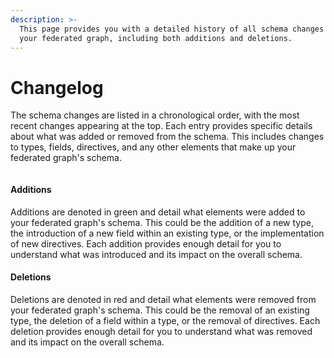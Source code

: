 ```yaml
---
description: >-
  This page provides you with a detailed history of all schema changes made to
  your federated graph, including both additions and deletions.
---
```


# Changelog

The schema changes are listed in a chronological order, with the most recent changes appearing at the top. Each entry provides specific details about what was added or removed from the schema. This includes changes to types, fields, directives, and any other elements that make up your federated graph's schema.

<figure><img src="../.gitbook/assets/spaces%2Ff2zpPO8tcaY6tJoaEebc%2Fuploads%2Fw35gev9un60xF9u11Tq1%2Fimage.png" alt=""><figcaption></figcaption></figure>

#### Additions

Additions are denoted in green and detail what elements were added to your federated graph's schema. This could be the addition of a new type, the introduction of a new field within an existing type, or the implementation of new directives. Each addition provides enough detail for you to understand what was introduced and its impact on the overall schema.

#### Deletions

Deletions are denoted in red and detail what elements were removed from your federated graph's schema. This could be the removal of an existing type, the deletion of a field within a type, or the removal of directives. Each deletion provides enough detail for you to understand what was removed and its impact on the overall schema.
